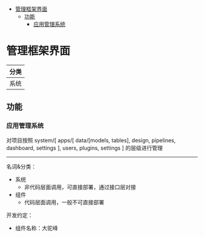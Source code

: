 - [管理框架界面](#管理框架界面)
  - [功能](#功能)
    - [应用管理系统](#应用管理系统)

# 管理框架界面

| 分类 |
| ---- |
| 系统 |

## 功能

### 应用管理系统

对项目按照 
system/[
  apps/[
    data/[models, tables], 
    design, pipelines, dashboard, settings
  ], 
  users, plugins, settings
] 的层级进行管理

---

名词&分类：

- 系统
  - 非代码层面调用，可直接部署，通过接口层对接
- 组件
  - 代码层面调用，一般不可直接部署


开发约定：

- 组件名称：大驼峰